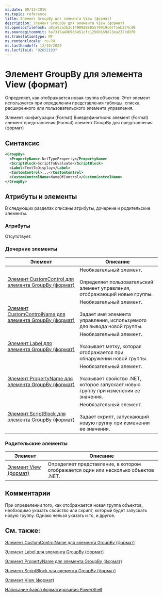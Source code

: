 ```yaml
---
ms.date: 09/13/2016
ms.topic: reference
title: Элемент GroupBy для элемента View (формат)
description: Элемент GroupBy для элемента View (формат)
ms.openlocfilehash: d8ca93a3b2c1490928885579919c07f5eb274cd8
ms.sourcegitcommit: ba7315a496986451cfc1296b659d73ea2373d3f0
ms.translationtype: MT
ms.contentlocale: ru-RU
ms.lasthandoff: 12/10/2020
ms.locfileid: "92652103"
---
```

# <a name="groupby-element-for-view-format"></a>Элемент GroupBy для элемента View (формат)

Определяет, как отображается новая группа объектов. Этот элемент используется при определении представления таблицы, списка, расширенного или пользовательского элемента управления.

Элемент конфигурации (Format) Виевдефинитионс элемент (Format) элемент представления (Format) элемент GroupBy для представления (формат)

## <a name="syntax"></a>Синтаксис

```xml
<GroupBy>
  <PropertyName>.NetTypeProperty</PropertyName>
  <ScriptBlock>ScriptToEvaluate</ScriptBlock>
  <Label>TextToDisplay</Label>
  <CustomControl>...</CustomControl>
  <CustomControlName>NameOfControl</CustomControlName>
</GroupBy>
```

## <a name="attributes-and-elements"></a>Атрибуты и элементы

В следующих разделах описаны атрибуты, дочерние и родительские элементы.

### <a name="attributes"></a>Атрибуты

Отсутствует.

### <a name="child-elements"></a>Дочерние элементы

|Элемент|Описание|
|-------------|-----------------|
|[Элемент CustomControl для элемента GroupBy (формат)](./customcontrol-element-for-groupby-format.md)|Необязательный элемент.<br /><br /> Определяет пользовательский элемент управления, отображающий новые группы.|
|[Элемент CustomControlName для элемента GroupBy (формат)](./customcontrolname-element-for-groupby-format.md)|Необязательный элемент.<br /><br /> Задает имя элемента управления, используемого для вывода новой группы.|
|[Элемент Label для элемента GroupBy (формат)](./label-element-for-groupby-format.md)|Необязательный элемент.<br /><br /> Указывает метку, которая отображается при обнаружении новой группы.|
|[Элемент PropertyName для элемента GroupBy (формат)](./propertyname-element-for-groupby-format.md)|Необязательный элемент.<br /><br /> Указывает свойство .NET, которое запускает новую группу при изменении ее значения.|
|[Элемент ScriptBlock для элемента GroupBy (формат)](./scriptblock-element-for-groupby-format.md)|Необязательный элемент.<br /><br /> Задает скрипт, запускающий новую группу при изменении ее значения.|

### <a name="parent-elements"></a>Родительские элементы

|Элемент|Описание|
|-------------|-----------------|
|[Элемент View (формат)](./view-element-format.md)|Определяет представление, в котором отображается один или несколько объектов .NET.|

## <a name="remarks"></a>Комментарии

При определении того, как отображается новая группа объектов, необходимо указать свойство или скрипт, который будет запускать новую группу. Однако нельзя указать и то, и другое.

## <a name="see-also"></a>См. также:

[Элемент CustomControlName для элемента GroupBy (формат)](./customcontrolname-element-for-groupby-format.md)

[Элемент Label для элемента GroupBy (формат)](./label-element-for-groupby-format.md)

[Элемент PropertyName для элемента GroupBy (формат)](./propertyname-element-for-groupby-format.md)

[Элемент ScriptBlock для элемента GroupBy (формат)](./scriptblock-element-for-groupby-format.md)

[Элемент View (формат)](./view-element-format.md)

[Написание файла форматирования PowerShell](./writing-a-powershell-formatting-file.md)
